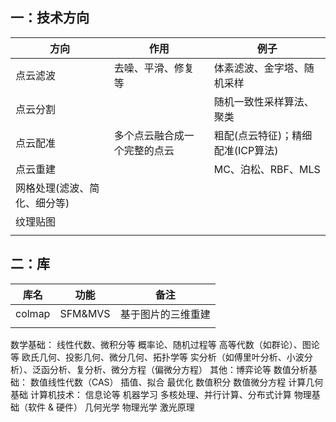 ## 一：技术方向

| 方向              | 作用             | 例子                   |
| --------------- | -------------- | -------------------- |
| 点云滤波            | 去噪、平滑、修复等      | 体素滤波、金字塔、随机采样        |
| 点云分割            |                | 随机一致性采样算法、聚类         |
| 点云配准            | 多个点云融合成一个完整的点云 | 粗配(点云特征)；精细配准(ICP算法) |
| 点云重建            |                | MC、泊松、RBF、MLS        |
| 网格处理(滤波、简化、细分等) |                |                      |
| 纹理贴图            |                |                      |
|                 |                |                      |

## 二：库

| 库名     | 功能      | 备注        |
| ------ | ------- | --------- |
| colmap | SFM&MVS | 基于图片的三维重建 |
|        |         |           |



数学基础：
线性代数、微积分等
概率论、随机过程等
高等代数（如群论）、图论等
欧氏几何、投影几何、微分几何、拓扑学等
实分析（如傅里叶分析、小波分析）、泛函分析、复分析、微分方程（偏微分方程）
其他：博弈论等
数值分析基础：
数值线性代数（CAS）
插值、拟合
最优化
数值积分
数值微分方程
计算几何基础
计算机技术：
信息论等
机器学习
多核处理、并行计算、分布式计算
物理基础（软件 & 硬件）
几何光学
物理光学
激光原理

